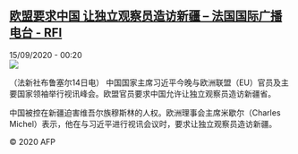 <!--1600134909000-->
[欧盟要求中国 让独立观察员造访新疆 – 法国国际广播电台 - RFI](http://www.rfi.fr//cn/contenu/20200915-%E6%AC%A7%E7%9B%9F%E8%A6%81%E6%B1%82%E4%B8%AD%E5%9B%BD-%E8%AE%A9%E7%8B%AC%E7%AB%8B%E8%A7%82%E5%AF%9F%E5%91%98%E9%80%A0%E8%AE%BF%E6%96%B0%E7%96%86)
------

<div>15/09/2020 - 00:20</div><img src="https://s.rfi.fr/media/display/645431e8-f6db-11ea-ba43-005056bff430/w:310/p:16x9/int0001b.200915062005.jpg"><div class="t-content__body u-clearfix"><p>（法新社布鲁塞尔14日电）    中国国家主席习近平今晚与欧洲联盟（EU）官员及主要国家领袖举行视讯峰会。欧盟官员要求中国允许让独立观察员造访新疆省。</p><p>    中国被控在新疆迫害维吾尔族穆斯林的人权。欧洲理事会主席米歇尔（Charles Michel）表示，他在与习近平进行视讯会议时，要求让独立观察员造访新疆。</p><p></p><p class="t-copyright">© 2020 AFP</p>        </div>
